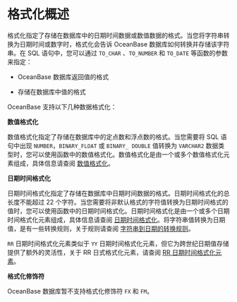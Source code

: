 格式化概述 
==========================



格式化指定了存储在数据库中的日期时间数据或数值数据的格式。当您将字符串转换为日期时间或数字时，格式化会告诉 OceanBase 数据库如何转换并存储该字符串。在 SQL 语句中，您可以通过 `TO_CHAR` 、`TO_NUMBER` 和 `TO_DATE` 等函数的参数来指定：

* OceanBase 数据库返回值的格式

  

* 存储在数据库中值的格式

  




OceanBase 支持以下几种数据格式化：

**数值格式化** 

数值格式化指定了存储在数据库中的定点数和浮点数的格式。当您需要将 SQL 语句中出现 `NUMBER`，`BINARY_FLOAT` 或 `BINARY_ DOUBLE` 值转换为 `VARCHAR2` 数据类型时，您可以使用函数中的数值格式化。数值格式化是由一个或多个数值格式化元素组成，具体信息请查阅 [数值格式化](../../../11.sql-reference-oracle-mode/3.basic-elements-1/4.format/2.format-1.md)。

**日期时间格式化** 

日期时间格式化指定了存储在数据库中日期时间数据的格式。日期时间格式化的总长度不能超过 22 个字符。当您需要将非默认格式的字符值转换为日期时间格式的值时，您可以使用函数中的日期时间格式化。日期时间格式化是由一个或多个日期时间格式化元素组成，具体信息请查阅 [日期时间格式化](../../../11.sql-reference-oracle-mode/3.basic-elements-1/4.format/3.date-and-time-formatting.md)。将字符串值转换为日期值，是有一些转换规则，关于规则请查阅 [字符串到日期的转换规则](../../../11.sql-reference-oracle-mode/3.basic-elements-1/4.format/5.conversion-rules-from-string-to-date.md)。

`RR` 日期时间格式化元素类似于 `YY` 日期时间格式化元素，但它为跨世纪日期值存储提供了额外的灵活性，关于 RR 日式格式化元素，请查阅 [RR 日期时间格式化元素](../../../11.sql-reference-oracle-mode/3.basic-elements-1/4.format/4.rr-date-and-time-format-element.md)。

**格式化修饰符** 

OceanBase 数据库暂不支持格式化修饰符 `FX` 和 `FM`。

